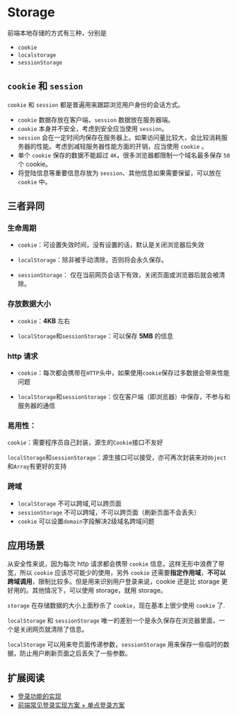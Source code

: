 # Storage

前端本地存储的方式有三种，分别是

- `cookie`
- `localstorage`
- `sessionStorage`

## `cookie` 和 `session`

`cookie` 和 `session` 都是普遍用来跟踪浏览用户身份的会话方式。

- `cookie` 数据存放在客户端，`session` 数据放在服务器端。
- `cookie` 本身并不安全，考虑到安全应当使用 `session`。
- `session` 会在一定时间内保存在服务器上。如果访问量比较大，会比较消耗服务器的性能。考虑到减轻服务器性能方面的开销，应当使用 `cookie` 。
- 单个 `cookie` 保存的数据不能超过 `4K`，很多浏览器都限制一个域名最多保存 `50` 个 cookie。
- 将登陆信息等重要信息存放为 `session`、其他信息如果需要保留，可以放在 `cookie` 中。


## 三者异同

### 生命周期

- `cookie`：可设置失效时间，没有设置的话，默认是关闭浏览器后失效

- `localStorage`：除非被手动清除，否则将会永久保存。

- `sessionStorage`： 仅在当前网页会话下有效，关闭页面或浏览器后就会被清除。

### 存放数据大小

- `cookie`：**4KB** 左右

- `localStorage`和`sessionStorage`：可以保存 **5MB** 的信息

### http 请求

- `cookie`：每次都会携带在`HTTP`头中，如果使用`cookie`保存过多数据会带来性能问题

- `localStorage`和`sessionStorage`：仅在客户端（即浏览器）中保存，不参与和服务器的通信

### 易用性：

`cookie`：需要程序员自己封装，源生的`Cookie`接口不友好

`localStorage`和`sessionStorage`：源生接口可以接受，亦可再次封装来对`Object`和`Array`有更好的支持


### 跨域

- `localStorage` 不可以跨域,可以跨页面
- `sessionStorage` 不可以跨域，不可以跨页面（刷新页面不会丢失）
- `cookie` 可以设置`domain`字段解决2级域名跨域问题
## 应用场景

从安全性来说，因为每次 http 请求都会携带 `cookie` 信息，这样无形中浪费了带宽，所以 `cookie` 应该尽可能少的使用，另外 `cookie` 还需要**指定作用域**，**不可以跨域调用**，限制比较多。但是用来识别用户登录来说，cookie 还是比 storage 更好用的。其他情况下，可以使用 storage，就用 storage。

`storage` 在存储数据的大小上面秒杀了 `cookie`，现在基本上很少使用 `cookie` 了.

`localStorage` 和 `sessionStorage` 唯一的差别一个是永久保存在浏览器里面，一个是关闭网页就清除了信息。

`localStorage` 可以用来夸页面传递参数，`sessionStorage` 用来保存一些临时的数据，防止用户刷新页面之后丢失了一些参数。

## 扩展阅读

- [登录功能的实现](https://juejin.cn/post/7002520994434777119)
- [前端常见登录实现方案 + 单点登录方案](https://juejin.cn/post/6933115003327217671)